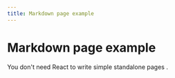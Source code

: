```yaml
---
title: Markdown page example
---
```


# Markdown page example

You don't need React to write simple standalone pages .
